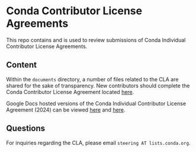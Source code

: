 # Conda Contributor License Agreements

This repo contains and is used to review submissions of Conda Individual Contributor License Agreements.

## Content

Within the `documents` directory, a number of files related to the CLA are shared for the sake
of transparency. New contributors should complete the Conda Contributor License Agreement
located [here](https://conda.io/en/latest/contributing.html#conda-contributor-license-agreement).

Google Docs hosted versions of the Conda Individual Contributor License Agreement (2024)
can be viewed [here](https://docs.google.com/document/d/1R5SO7WSlfecFJAclnw_0Q-lIEGxyAVZ3ucCFh6l4VYE/edit?usp=sharing)
and [here](https://docs.google.com/document/d/1XMhMS-mQnnhGAOgaCvEPjrn9gWVJjGQoHvW7GdR9ZG8/edit?usp=sharing).

## Questions

For inquiries regarding the CLA, please email `steering AT lists.conda.org`.

